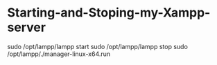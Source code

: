 # Starting-and-Stoping-my-Xampp-server

sudo /opt/lampp/lampp start
sudo /opt/lampp/lampp stop
sudo /opt/lampp/./manager-linux-x64.run
